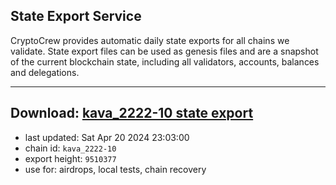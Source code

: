 ## State Export Service
CryptoCrew provides automatic daily state exports for all chains we validate. State export files can be used as genesis files and are a snapshot of the current blockchain state, including all validators, accounts, balances and delegations.

---
**Download: [kava_2222-10 state export](https://dl-eu2.ccvalidators.com/SERVICE/kava/kava_2222-10_export_9510377.json)**
---

- last updated: Sat Apr 20 2024 23:03:00
- chain id: `kava_2222-10`
- export height: `9510377`
- use for: airdrops, local tests, chain recovery
